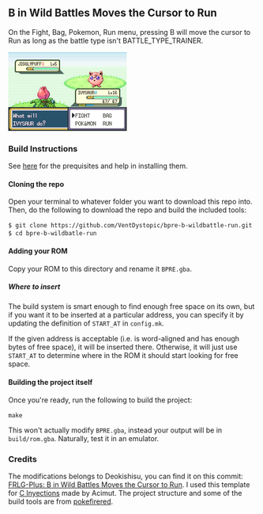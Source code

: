 ## B in Wild Battles Moves the Cursor to Run

On the Fight, Bag, Pokemon, Run menu, pressing B will move the cursor to Run as long as the battle type isn't BATTLE_TYPE_TRAINER.

![](bpre-b-wildbattle-run.gif)

### Build Instructions

See [here](https://gist.github.com/Zeturic/db1611cc7b17c3140f9b9af32e1b596b) for the prequisites and help in installing them.

#### Cloning the repo

Open your terminal to whatever folder you want to download this repo into. Then, do the following to download the repo and build the included tools:

```shell
$ git clone https://github.com/VentDystopic/bpre-b-wildbattle-run.git
$ cd bpre-b-wildbatle-run
```

#### Adding your ROM

Copy your ROM to this directory and rename it `BPRE.gba`.

##### Where to insert

The build system is smart enough to find enough free space on its own, but if you want it to be inserted at a particular address, you can specify it by updating the definition of `START_AT` in `config.mk`.

If the given address is acceptable (i.e. is word-aligned and has enough bytes of free space), it will be inserted there. Otherwise, it will just use `START_AT` to determine where in the ROM it should start looking for free space.

#### Building the project itself

Once you're ready, run the following to build the project:

```shell
make
```

This won't actually modify `BPRE.gba`, instead your output will be in `build/rom.gba`. Naturally, test it in an emulator.

### Credits

The modifications belongs to Deokishisu, you can find it on this commit: [FRLG-Plus: B in Wild Battles Moves the Cursor to Run](https://github.com/Deokishisu/FRLG-Plus/commit/6d55b702ab147806e3e78a0aba6d6c1c9e917f29).
I used this template for [C Inyections](https://github.com/Acimut/Pokeon-GBA-hack-template) made by Acimut.
The project structure and some of the build tools are from [pokefirered](https://github.com/pret/pokefirered).
